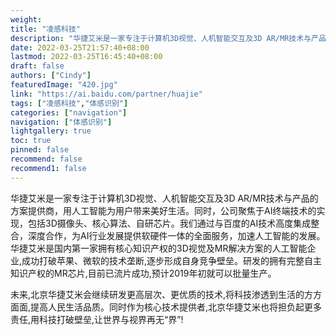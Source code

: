 ```yaml
---
weight: 
title: "凌感科技"
description: "华捷艾米是一家专注于计算机3D视觉、人机智能交互及3D AR/MR技术与产品的方案提供商，用人工智能为用户带来美好生活。"
date: 2022-03-25T21:57:40+08:00
lastmod: 2022-03-25T16:45:40+08:00
draft: false
authors: ["Cindy"]
featuredImage: "420.jpg"
link: "https://ai.baidu.com/partner/huajie"
tags: ["凌感科技","体感识别"]
categories: ["navigation"]
navigation: ["体感识别"]
lightgallery: true
toc: true
pinned: false
recommend: false
recommend1: false
---
```

华捷艾米是一家专注于计算机3D视觉、人机智能交互及3D AR/MR技术与产品的方案提供商，用人工智能为用户带来美好生活。同时，公司聚焦于AI终端技术的实现，包括3D摄像头、核心算法、自研芯片。我们通过与百度的AI技术高度集成整合，深度合作，为AI行业发展提供软硬件一体的全面服务，加速人工智能的发展。华捷艾米是国内第一家拥有核心知识产权的3D视觉及MR解决方案的人工智能企业,成功打破苹果、微软的技术垄断,逐步形成自身竞争壁垒。研发的拥有完整自主知识产权的MR芯片,目前已流片成功,预计2019年初就可以批量生产。

未来,北京华捷艾米会继续研发更高层次、更优质的技术,将科技渗透到生活的方方面面,提高人民生活品质。同时作为核心技术提供者,北京华捷艾米也将担负起更多责任,用科技打破壁垒,让世界与视界再无“界”!